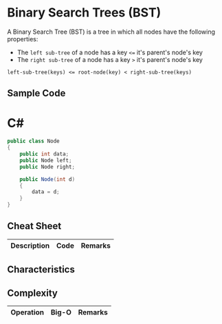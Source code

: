 # Binary Search Trees (BST)
A Binary Search Tree (BST) is a tree in which all nodes have the following properties:
*   The `left sub-tree` of a node has a key `<=` it's parent's node's key
*   The `right sub-tree` of a node has a key `>` it's parent's node's key

```
left-sub-tree(keys) <= root-node(key) < right-sub-tree(keys)
```

## Sample Code
# C#
```c#
public class Node 
{
    public int data;
    public Node left;
    public Node right;

    public Node(int d)
    {
        data = d;
    }
}

```

## Cheat Sheet
|Description|Code|Remarks|
|---------|-----|--------|


## Characteristics


## Complexity
|Operation|Big-O|Remarks|
|---------|-----|-------|
